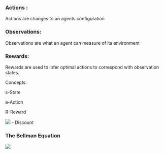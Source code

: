 ### Actions : 
Actions are changes to an agents configuration
### Observations:
Observations are what an agent can measure of its environment
### Rewards:

Rewards are used to infer optimal actions to correspond with observation states.

Concepts:

s-State 

a-Action

R-Reward

<img src="https://render.githubusercontent.com/render/math?math=\Gamma"> - Discount

### The Bellman Equation


<img src="https://render.githubusercontent.com/render/math?math=V(s)=max_{a} ({R(s,a)} \+ {\gamma V(s')})"> 
